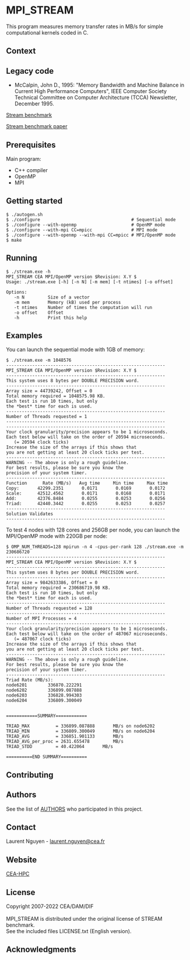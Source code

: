 # MPI_STREAM

This program measures memory transfer rates in MB/s for simple computational kernels coded in C.

## Context

## Legacy code

* McCalpin, John D., 1995: "Memory Bandwidth and Machine Balance in Current High Performance Computers", IEEE Computer Society Technical Committee on Computer Architecture (TCCA) Newsletter, December 1995.

[Stream benchmark](https://www.cs.virginia.edu/stream/)

[Stream benchmark paper](https://www.researchgate.net/publication/213876927_Memory_Bandwidth_and_Machine_Balance_in_Current_High_Performance_Computers)

## Prerequisites

Main program:

* C++ compiler
* OpenMP
* MPI

## Getting started

```
$ ./autogen.sh
$ ./configure                                   # Sequential mode
$ ./configure --with-openmp                     # OpenMP mode
$ ./configure --with-mpi CC=mpicc               # MPI mode
$ ./configure --with-openmp --with-mpi CC=mpicc # MPI/OpenMP mode
$ make
```

## Running

```
$ ./stream.exe -h
MPI_STREAM CEA MPI/OpenMP version $Revision: X.Y $
Usage: ./stream.exe [-h] [-n N] [-m mem] [-t ntimes] [-o offset]

Options:
   -n N         Size of a vector
   -m mem       Memory (kB) used per process
   -t ntimes    Number of times the computation will run
   -o offset    Offset
   -h           Print this help
```

## Examples

You can launch the sequential mode with 1GB of memory:
```
$ ./stream.exe -m 1048576
-------------------------------------------------------------
MPI_STREAM CEA MPI/OpenMP version $Revision: X.Y $
-------------------------------------------------------------
This system uses 8 bytes per DOUBLE PRECISION word.
-------------------------------------------------------------
Array size = 44739242, Offset = 0
Total memory required = 1048575.98 KB.
Each test is run 10 times, but only
the *best* time for each is used.
-------------------------------------------------------------
Number of Threads requested = 1
-------------------------------------------------------------
-------------------------------------------------------------
Your clock granularity/precision appears to be 1 microseconds.
Each test below will take on the order of 20594 microseconds.
   (= 20594 clock ticks)
Increase the size of the arrays if this shows that
you are not getting at least 20 clock ticks per test.
-------------------------------------------------------------
WARNING -- The above is only a rough guideline.
For best results, please be sure you know the
precision of your system timer.
-------------------------------------------------------------
Function      Rate (MB/s)   Avg time     Min time     Max time
Copy:       42299.2351       0.0171       0.0169       0.0172
Scale:      42512.4562       0.0171       0.0168       0.0171
Add:        42376.8484       0.0255       0.0253       0.0256
Triad:      42440.3442       0.0255       0.0253       0.0257
-------------------------------------------------------------
Solution Validates
-------------------------------------------------------------
```

To test 4 nodes with 128 cores and 256GB per node, you can launch the MPI/OpenMP mode with 220GB per node:
```
$ OMP_NUM_THREADS=128 mpirun -n 4 -cpus-per-rank 128 ./stream.exe -m 230686720
-------------------------------------------------------------
MPI_STREAM CEA MPI/OpenMP version $Revision: X.Y $
-------------------------------------------------------------
This system uses 8 bytes per DOUBLE PRECISION word.
-------------------------------------------------------------
Array size = 9842633386, Offset = 0
Total memory required = 230686719.98 KB.
Each test is run 10 times, but only
the *best* time for each is used.
-------------------------------------------------------------
Number of Threads requested = 128
-------------------------------------------------------------
Number of MPI Processes = 4
-------------------------------------------------------------
Your clock granularity/precision appears to be 1 microseconds.
Each test below will take on the order of 487067 microseconds.
   (= 487067 clock ticks)
Increase the size of the arrays if this shows that
you are not getting at least 20 clock ticks per test.
-------------------------------------------------------------
WARNING -- The above is only a rough guideline.
For best results, please be sure you know the
precision of your system timer.
-------------------------------------------------------------
Triad Rate (MB/s):
node6201		336870.222291
node6202		336899.087888
node6203		336828.994303
node6204		336809.300049


============SUMMARY============

TRIAD_MAX          = 336899.087888		 MB/s on node6202
TRIAD_MIN          = 336809.300049		 MB/s on node6204
TRIAD_AVG          = 336851.901133		 MB/s
TRIAD_AVG_per_proc = 2631.655478		 MB/s
TRIAD_STDD         = 40.422064		 MB/s

==========END SUMMARY==========
```

## Contributing

## Authors

See the list of [AUTHORS](AUTHORS) who participated in this project.

## Contact

Laurent Nguyen - <laurent.nguyen@cea.fr>

## Website

[CEA-HPC](http://www-hpc.cea.fr/)

## License

Copyright 2007-2022 CEA/DAM/DIF<br />
<br />
MPI_STREAM is distributed under the original license of STREAM benchmark.<br />
See the included files LICENSE.txt (English version).

## Acknowledgments
